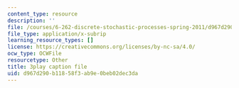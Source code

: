 ```yaml
---
content_type: resource
description: ''
file: /courses/6-262-discrete-stochastic-processes-spring-2011/d967d290b11858f3ab9e0beb02dec3da_s98jdWi2kEs.srt
file_type: application/x-subrip
learning_resource_types: []
license: https://creativecommons.org/licenses/by-nc-sa/4.0/
ocw_type: OCWFile
resourcetype: Other
title: 3play caption file
uid: d967d290-b118-58f3-ab9e-0beb02dec3da
---
```

